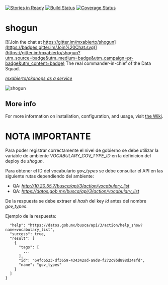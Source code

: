 [![Stories in Ready](https://badge.waffle.io/mxabierto/shogun.png?label=ready&title=Ready)](https://waffle.io/mxabierto/shogun)
[![Build Status](https://travis-ci.org/mxabierto/shogun.svg)](https://travis-ci.org/mxabierto/shogun)
[![Coverage Status](https://coveralls.io/repos/mxabierto/shogun/badge.svg?branch=master&service=github)](https://coveralls.io/github/mxabierto/shogun?branch=master)
# shogun

[![Join the chat at https://gitter.im/mxabierto/shogun](https://badges.gitter.im/Join%20Chat.svg)](https://gitter.im/mxabierto/shogun?utm_source=badge&utm_medium=badge&utm_campaign=pr-badge&utm_content=badge)
The real commander-in-chief of the Data Squad.

_[mxabierto/ckanops as a service](https://github.com/mxabierto/ckanops)_

![shogun](https://upload.wikimedia.org/wikipedia/commons/thumb/7/76/Minamoto_no_Yoritomo.jpg/377px-Minamoto_no_Yoritomo.jpg)

## More info

For more information on installation, configuration, and usage, visit [the Wiki](https://github.com/mxabierto/shogun/wiki).


# NOTA IMPORTANTE

Para poder registrar correctamente el nivel de gobierno se debe utilizar la variable de ambiente *VOCABULARY_GOV_TYPE_ID* en la definicion del deploy de *shogun*.

Para obtener el ID del vocabulario *gov_types* se debe consultar el API en las siguiente rutas dependiendo del ambiente: 

- QA: *http://10.20.55.7/busca/api/3/action/vocabulary_list*
- QA: *https://datos.gob.mx/busca/api/3/action/vocabulary_list*

De la respuesta se debe extraer el *hash* del key *id* antes del nombre *gov_types*.

Ejemplo de la respuesta:
```
  "help": "https://datos.gob.mx/busca/api/3/action/help_show?name=vocabulary_list",
  "success": true,
  "result": [
    {
      "tags": [
        ...
      ],
      "id": "64fc6523-df3659-434342sd-a9d8-f272c9bd898d34sfd",
      "name": "gov_types"
    }
  ]
}
```